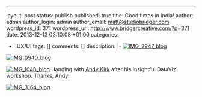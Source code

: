 ---

layout: post
status: publish
published: true
title: Good times in India!
author: admin
author_login: admin
author_email: matt@studiobridger.com
wordpress_id: 371
wordpress_url: http://www.bridgercreative.com/?p=371
date: 2013-12-13 03:10:08 +01:00
categories:
- .UX/UI
tags: []
comments: []
description: |-
  [![IMG_2947_blog](http://www.bridgercreative.com/wp-content/uploads/2013/12/IMG_2947_blog.jpg)](http://www.bridgercreative.com/wp-content/uploads/2013/12/IMG_2947_blog.jpg)


[![IMG_0940_blog](http://www.bridgercreative.com/wp-content/uploads/2013/12/IMG_0940_blog.jpg)](http://www.bridgercreative.com/wp-content/uploads/2013/12/IMG_0940_blog.jpg)


[![IMG_1048_blog](http://www.bridgercreative.com/wp-content/uploads/2013/12/IMG_1048_blog.jpg)](http://www.bridgercreative.com/wp-content/uploads/2013/12/IMG_1048_blog.jpg)
Hanging with 
[Andy Kirk](http://www.visualisingdata.com/) after his insightful DataViz workshop. Thanks, Andy!


[![IMG_3164_blog](http://www.bridgercreative.com/wp-content/uploads/2013/12/IMG_3164_blog.jpg)](http://www.bridgercreative.com/wp-content/uploads/2013/12/IMG_3164_blog.jpg)
